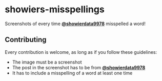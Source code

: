 # showiers-misspellings
Screenshots of every time **[@showierdata9978](https://github.com/showierdata9978)** misspelled a word!
## Contributing
Every contribution is welcome, as long as if you follow these guidelines:
- The image must be a screenshot
- The post in the screenshot has to be from **[@showierdata9978](https://github.com/showierdata9978)**
- It has to include a misspelling of a word at least one time